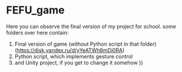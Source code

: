 # FEFU_game
Here you can observe the final version of my project for school.
some folders over here contain:
  1. Final version of game (without Python script in that folder) (https://disk.yandex.ru/d/yYeATWh8mDi0RA)
  2. Python script, which implements gesture control
  3. and Unity project, if you get to change it somehow ))
